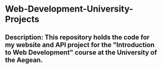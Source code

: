 # Web-Development-University-Projects

## Description: This repository holds the code for my website and API project for the "Introduction to Web Development" course at the University of the Aegean.
